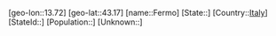 ﻿---
location: [43.17,13.72]
type: City
tags:
- geo/City


SpocWebEntityId: 30154
isDeleted: false
confidential: public

---
[geo-lon::13.72]
[geo-lat::43.17]
[name::Fermo]
[State::]
[Country::[Italy](geo/Continent/Europe/Italy.md)]
[StateId::]
[Population::]
[Unknown::]

